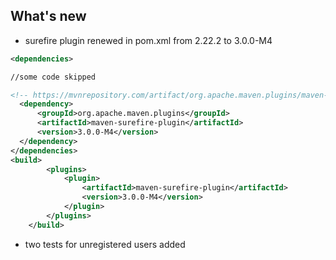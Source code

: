 ## What's new

* surefire plugin renewed in pom.xml from 2.22.2 to 3.0.0-M4
```xml                
<dependencies>

//some code skipped

<!-- https://mvnrepository.com/artifact/org.apache.maven.plugins/maven-surefire-plugin -->
  <dependency>
      <groupId>org.apache.maven.plugins</groupId>
      <artifactId>maven-surefire-plugin</artifactId>
      <version>3.0.0-M4</version>
  </dependency>
</dependencies>
<build>
        <plugins>
            <plugin>
                <artifactId>maven-surefire-plugin</artifactId>
                <version>3.0.0-M4</version>
            </plugin>
        </plugins>
    </build>
```
* two tests for unregistered users added
